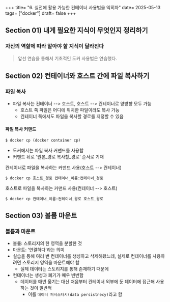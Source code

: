 +++ 
title= "6. 실전에 활용 가능한 컨테이너 사용법을 익히자" 
date= 2025-05-13
tags= ["docker"] 
draft= false
+++

## Section 01) 내게 필요한 지식이 무엇인지 정리하기
### 자신의 역할에 따라 알아야 할 지식이 달라진다
> 앞선 연습을 통해서 기초적인 도커 사용법은 연습했다.

## Section 02) 컨테이너와 호스트 간에 파일 복사하기
### 파일 복사
- 파일 복사는 컨테이너 --> 호스트, 호스트 --> 컨테이너로 양방향 모두 가능
	- 호스트 쪽 파일은 어디에 위치한 파일이라도 복사 가능
	- 컨테이너 쪽에서도 파일을 복사할 경로를 지정할 수 있음

#### 파일 복사 커맨드
```shell
$ docker cp (docker container cp)
```
- 도커에서는 파일 복사 커맨드를 사용함
- 커맨드 뒤로 '원본_경로 복사할_경로' 순서로 기재

컨테이너로  파일을 복사하는 커맨드 사용(호스트 --> 컨테이너)
```shell
$ docker cp 호스트_경로 컨테이너_이름:컨테이너_경로
```

호스트로 파일을 복사하는 커맨드 사용(컨테이너 --> 호스트)
```shell
$ docker cp 컨테이너_이름:컨테이너_경로 호스트_경로
```

## Section 03) 볼륨 마운트
### 볼륨과 마운트
- 볼륨: 스토리지의 한 영역을 분할한 것
- 마운트: '연결하다'라는 의미
- 실습을 통해 여러 번 컨테이너를 생성하고 삭제해왔느데, 실제로 컨테이너를 사용하려면 스토리지 영역을 마운트해야 함
	- 실제 데이터는 스토리지를 통해 존재하기 때문에
- 컨테이너는 생성과 폐기가 매우 빈번함
	- 데이터를 매번 옮기는 대신 처음부터 컨테이너 외부에 둔 데이터에 접근해 사용하는 것이 일반적
		- 이를 `데이터 퍼시스터시(data persistnecy)`라고 함


